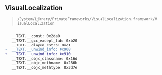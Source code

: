 ## VisualLocalization

> `/System/Library/PrivateFrameworks/VisualLocalization.framework/VisualLocalization`

```diff

   __TEXT.__const: 0x2da0
   __TEXT.__gcc_except_tab: 0xb20
   __TEXT.__dlopen_cstrs: 0xe1
-  __TEXT.__unwind_info: 0x908
+  __TEXT.__unwind_info: 0x910
   __TEXT.__objc_classname: 0x16d
   __TEXT.__objc_methname: 0x286b
   __TEXT.__objc_methtype: 0x3d7e

```

